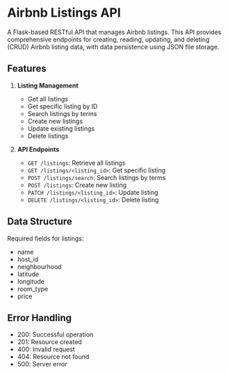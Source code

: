 # Airbnb Listings API

A Flask-based RESTful API that manages Airbnb listings. This API provides comprehensive endpoints for creating, reading, updating, and deleting (CRUD) Airbnb listing data, with data persistence using JSON file storage.

## Features

1. **Listing Management**
   - Get all listings
   - Get specific listing by ID
   - Search listings by terms
   - Create new listings
   - Update existing listings
   - Delete listings

2. **API Endpoints**
   - `GET /listings`: Retrieve all listings
   - `GET /listings/<listing_id>`: Get specific listing
   - `POST /listings/search`: Search listings by terms
   - `POST /listings`: Create new listing
   - `PATCH /listings/<listing_id>`: Update listing
   - `DELETE /listings/<listing_id>`: Delete listing

## Data Structure

Required fields for listings:
- name
- host_id
- neighbourhood
- latitude
- longitude
- room_type
- price

## Error Handling

- 200: Successful operation
- 201: Resource created
- 400: Invalid request
- 404: Resource not found
- 500: Server error

